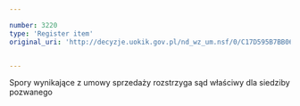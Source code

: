 ```yaml
---

number: 3220
type: 'Register item'
original_uri: 'http://decyzje.uokik.gov.pl/nd_wz_um.nsf/0/C17D595B7BB06F33C1257A0D002DAB5A?OpenDocument'


---
```


Spory wynikające z umowy sprzedaży rozstrzyga sąd właściwy dla siedziby pozwanego
